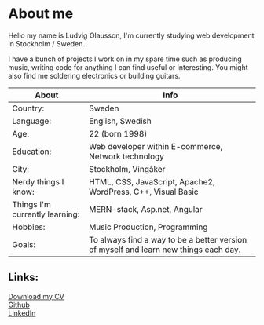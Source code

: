 # About me
Hello my name is Ludvig Olausson, I'm currently studying web development in Stockholm / Sweden.

I have a bunch of projects I work on in my spare time such as producing music, writing code for anything I can find useful or interesting. You might also find me soldering electronics or building guitars.


| About | Info |
|--|--|
| Country: | Sweden |
| Language: | English, Swedish |
| Age: | 22 (born 1998) |
| Education:| Web developer within E-commerce, Network technology|
| City: | Stockholm, Vingåker |
| Nerdy things I know: | HTML, CSS, JavaScript, Apache2, WordPress, C++, Visual Basic |
| Things I'm currently learning: | MERN-stack, Asp.net, Angular |
| Hobbies: | Music Production, Programming |
| Goals: | To always find a way to be a better version of myself and learn new things each day. |


## Links:
[Download my CV](https://ludvigolausson.se/cv.png)<br>
[Github](https://github.com/Azaaxin/)<br>
[LinkedIn](https://www.linkedin.com/in/ludvig-olausson-372b51193/)
